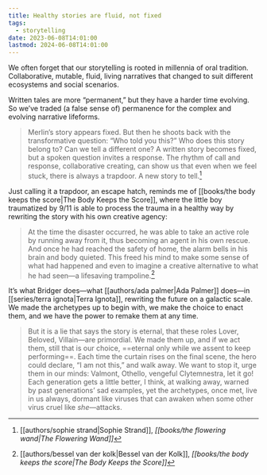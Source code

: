 ```yaml
---
title: Healthy stories are fluid, not fixed
tags:
  - storytelling
date: 2023-06-08T14:01:00
lastmod: 2024-06-08T14:01:00
---
```


We often forget that our storytelling is rooted in millennia of oral tradition. Collaborative, mutable, fluid, living narratives that changed to suit different ecosystems and social scenarios. 

Written tales are more “permanent,” but they have a harder time evolving. So we’ve traded (a false sense of) permanence for the complex and evolving narrative lifeforms.

> Merlin’s story appears fixed. But then he shoots back with the transformative question: “Who told you this?” Who does this story belong to? Can we tell a different one? A written story becomes fixed, but a spoken question invites a response. The rhythm of call and response, collaborative creating, can show us that even when we feel stuck, there is always a trapdoor. A new story to tell.[^1]

Just calling it a trapdoor, an escape hatch, reminds me of [[books/the body keeps the score|The Body Keeps the Score]], where the little boy traumatized by 9/11 is able to process the trauma in a healthy way by rewriting the story with his own creative agency:

> At the time the disaster occurred, he was able to take an active role by running away from it, thus becoming an agent in his own rescue. And once he had reached the safety of home, the alarm bells in his brain and body quieted. This freed his mind to make some sense of what had happened and even to imagine a creative alternative to what he had seen—a lifesaving trampoline.[^2]

It’s what Bridger does—what [[authors/ada palmer|Ada Palmer]] does—in [[series/terra ignota|Terra Ignota]], rewriting the future on a galactic scale. We made the archetypes up to begin with, we make the choice to enact them, and we have the power to remake them at any time.

> But it is a lie that says the story is eternal, that these roles Lover, Beloved, Villain—are primordial. We made them up, and if we act them, still that is our choice, ==eternal only while we assent to keep performing==. Each time the curtain rises on the final scene, the hero could declare, “I am not this,” and walk away. We want to stop it, urge them in our minds: Valmont, Othello, vengeful Clytemnestra, let it go! Each generation gets a little better, I think, at walking away, warned by past generations’ sad examples, yet the archetypes, once met, live in us always, dormant like viruses that can awaken when some other virus cruel like *she*—attacks. 


[^1]: [[authors/sophie strand|Sophie Strand]], *[[books/the flowering wand|The Flowering Wand]]*
[^2]: [[authors/bessel van der kolk|Bessel van der Kolk]], *[[books/the body keeps the score|The Body Keeps the Score]]*